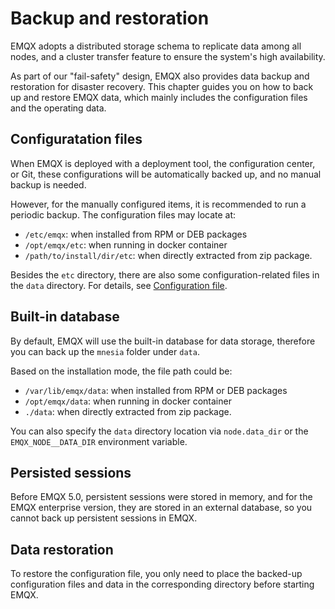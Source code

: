 # Backup and restoration

EMQX adopts a distributed storage schema to replicate data among all nodes, and a cluster transfer feature to ensure the system's high availability. 

As part of our "fail-safety" design, EMQX also provides data backup and restoration for disaster recovery. This chapter guides you on how to back up and restore EMQX data, which mainly includes the configuration files and the operating data. 

## Configuratation files 

When EMQX is deployed with a deployment tool, the configuration center, or Git, these configurations will be automatically backed up, and no manual backup is needed. 

However, for the manually configured items, it is recommended to run a periodic backup. The configuration files may locate at:

* `/etc/emqx`: when installed from RPM or DEB packages
* `/opt/emqx/etc`: when running in docker container
* `/path/to/install/dir/etc`: when directly extracted from zip package.

Besides the `etc` directory, there are also some configuration-related files in the `data` directory. For details, see [Configuration file](../configuration/configuration.md).

## Built-in database

By default, EMQX will use the built-in database for data storage, therefore you can back up the `mnesia` folder under `data`. 

<!-- TODO 功能完成后提供 -->

Based on the installation mode, the file path could be:

* `/var/lib/emqx/data`: when installed from RPM or DEB packages
* `/opt/emqx/data`: when running in docker container
* `./data`: when directly extracted from zip package.

You can also specify the `data` directory location via `node.data_dir` or the `EMQX_NODE__DATA_DIR` environment variable.

## Persisted sessions

Before EMQX 5.0, persistent sessions were stored in memory, and for the EMQX enterprise version, they are stored in an external database, so you cannot back up persistent sessions in EMQX.

## Data restoration

To restore the configuration file, you only need to place the backed-up configuration files and data in the corresponding directory before starting EMQX.
